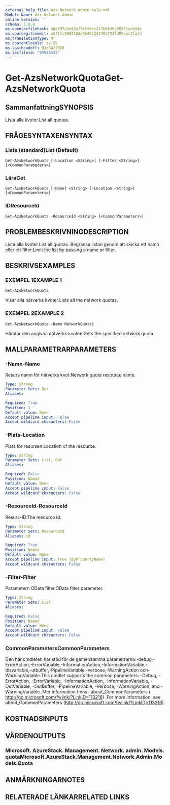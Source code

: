 ```yaml
---
external help file: Azs.Network.Admin-help.xml
Module Name: Azs.Network.Admin
online version: ''
schema: 2.0.0
ms.openlocfilehash: 3def97a3e02e77efd6ec21768b30c855f1ceb34e
ms.sourcegitcommit: a6f2fc500242de6248224278d743fd09aac2fafd
ms.translationtype: MT
ms.contentlocale: sv-SE
ms.lasthandoff: 03/04/2020
ms.locfileid: "93921533"
---
```

# <span data-ttu-id="c8c33-101">Get-AzsNetworkQuota</span><span class="sxs-lookup"><span data-stu-id="c8c33-101">Get-AzsNetworkQuota</span></span>

## <span data-ttu-id="c8c33-102">Sammanfattning</span><span class="sxs-lookup"><span data-stu-id="c8c33-102">SYNOPSIS</span></span>
<span data-ttu-id="c8c33-103">Lista alla kvoter.</span><span class="sxs-lookup"><span data-stu-id="c8c33-103">List all quotas.</span></span>

## <span data-ttu-id="c8c33-104">FRÅGESYNTAXEN</span><span class="sxs-lookup"><span data-stu-id="c8c33-104">SYNTAX</span></span>

### <span data-ttu-id="c8c33-105">Lista (standard)</span><span class="sxs-lookup"><span data-stu-id="c8c33-105">List (Default)</span></span>
```
Get-AzsNetworkQuota [-Location <String>] [-Filter <String>] [<CommonParameters>]
```

### <span data-ttu-id="c8c33-106">Lära</span><span class="sxs-lookup"><span data-stu-id="c8c33-106">Get</span></span>
```
Get-AzsNetworkQuota [-Name] <String> [-Location <String>] [<CommonParameters>]
```

### <span data-ttu-id="c8c33-107">ID</span><span class="sxs-lookup"><span data-stu-id="c8c33-107">ResourceId</span></span>
```
Get-AzsNetworkQuota -ResourceId <String> [<CommonParameters>]
```

## <span data-ttu-id="c8c33-108">PROBLEMBESKRIVNING</span><span class="sxs-lookup"><span data-stu-id="c8c33-108">DESCRIPTION</span></span>
<span data-ttu-id="c8c33-109">Lista alla kvoter.</span><span class="sxs-lookup"><span data-stu-id="c8c33-109">List all quotas.</span></span>
<span data-ttu-id="c8c33-110">Begränsa listan genom att skicka ett namn eller ett filter.</span><span class="sxs-lookup"><span data-stu-id="c8c33-110">Limit the list by passing a name or filter.</span></span>

## <span data-ttu-id="c8c33-111">BESKRIVS</span><span class="sxs-lookup"><span data-stu-id="c8c33-111">EXAMPLES</span></span>

### <span data-ttu-id="c8c33-112">EXEMPEL 1</span><span class="sxs-lookup"><span data-stu-id="c8c33-112">EXAMPLE 1</span></span>
```
Get-AzsNetworkQuota
```

<span data-ttu-id="c8c33-113">Visar alla nätverks kvoter.</span><span class="sxs-lookup"><span data-stu-id="c8c33-113">Lists all the  network quotas.</span></span>

### <span data-ttu-id="c8c33-114">EXEMPEL 2</span><span class="sxs-lookup"><span data-stu-id="c8c33-114">EXAMPLE 2</span></span>
```
Get-AzsNetworkQuota -Name NetworkQuota1
```

<span data-ttu-id="c8c33-115">Hämtar den angivna nätverks kvoten.</span><span class="sxs-lookup"><span data-stu-id="c8c33-115">Gets the specified network quota.</span></span>

## <span data-ttu-id="c8c33-116">MALLPARAMETRAR</span><span class="sxs-lookup"><span data-stu-id="c8c33-116">PARAMETERS</span></span>

### <span data-ttu-id="c8c33-117">-Namn</span><span class="sxs-lookup"><span data-stu-id="c8c33-117">-Name</span></span>
<span data-ttu-id="c8c33-118">Resurs namn för nätverks kvot.</span><span class="sxs-lookup"><span data-stu-id="c8c33-118">Network quota resource name.</span></span>

```yaml
Type: String
Parameter Sets: Get
Aliases:

Required: True
Position: 1
Default value: None
Accept pipeline input: False
Accept wildcard characters: False
```

### <span data-ttu-id="c8c33-119">-Plats</span><span class="sxs-lookup"><span data-stu-id="c8c33-119">-Location</span></span>
<span data-ttu-id="c8c33-120">Plats för resursen.</span><span class="sxs-lookup"><span data-stu-id="c8c33-120">Location of the resource.</span></span>

```yaml
Type: String
Parameter Sets: List, Get
Aliases:

Required: False
Position: Named
Default value: None
Accept pipeline input: False
Accept wildcard characters: False
```

### <span data-ttu-id="c8c33-121">-ResourceId</span><span class="sxs-lookup"><span data-stu-id="c8c33-121">-ResourceId</span></span>
<span data-ttu-id="c8c33-122">Resurs-ID.</span><span class="sxs-lookup"><span data-stu-id="c8c33-122">The resource id.</span></span>

```yaml
Type: String
Parameter Sets: ResourceId
Aliases: id

Required: True
Position: Named
Default value: None
Accept pipeline input: True (ByPropertyName)
Accept wildcard characters: False
```

### <span data-ttu-id="c8c33-123">-Filter</span><span class="sxs-lookup"><span data-stu-id="c8c33-123">-Filter</span></span>
<span data-ttu-id="c8c33-124">Parametern OData filter.</span><span class="sxs-lookup"><span data-stu-id="c8c33-124">OData filter parameter.</span></span>

```yaml
Type: String
Parameter Sets: List
Aliases:

Required: False
Position: Named
Default value: None
Accept pipeline input: False
Accept wildcard characters: False
```

### <span data-ttu-id="c8c33-125">CommonParameters</span><span class="sxs-lookup"><span data-stu-id="c8c33-125">CommonParameters</span></span>
<span data-ttu-id="c8c33-126">Den här cmdleten har stöd för de gemensamma parametrarna:-debug,-ErrorAction,-ErrorVariable,-InformationAction,-InformationVariable,-disvariable,-utbuffer,-PipelineVariable,-verbose,-WarningAction och-WarningVariable.</span><span class="sxs-lookup"><span data-stu-id="c8c33-126">This cmdlet supports the common parameters: -Debug, -ErrorAction, -ErrorVariable, -InformationAction, -InformationVariable, -OutVariable, -OutBuffer, -PipelineVariable, -Verbose, -WarningAction, and -WarningVariable.</span></span> <span data-ttu-id="c8c33-127">Mer information finns i about_CommonParameters ( http://go.microsoft.com/fwlink/?LinkID=113216) .</span><span class="sxs-lookup"><span data-stu-id="c8c33-127">For more information, see about_CommonParameters (http://go.microsoft.com/fwlink/?LinkID=113216).</span></span>

## <span data-ttu-id="c8c33-128">KOSTNADS</span><span class="sxs-lookup"><span data-stu-id="c8c33-128">INPUTS</span></span>

## <span data-ttu-id="c8c33-129">VÄRDEN</span><span class="sxs-lookup"><span data-stu-id="c8c33-129">OUTPUTS</span></span>

### <span data-ttu-id="c8c33-130">Microsoft. AzureStack. Management. Network. admin. Models. quota</span><span class="sxs-lookup"><span data-stu-id="c8c33-130">Microsoft.AzureStack.Management.Network.Admin.Models.Quota</span></span>

## <span data-ttu-id="c8c33-131">ANMÄRKNINGAR</span><span class="sxs-lookup"><span data-stu-id="c8c33-131">NOTES</span></span>

## <span data-ttu-id="c8c33-132">RELATERADE LÄNKAR</span><span class="sxs-lookup"><span data-stu-id="c8c33-132">RELATED LINKS</span></span>
